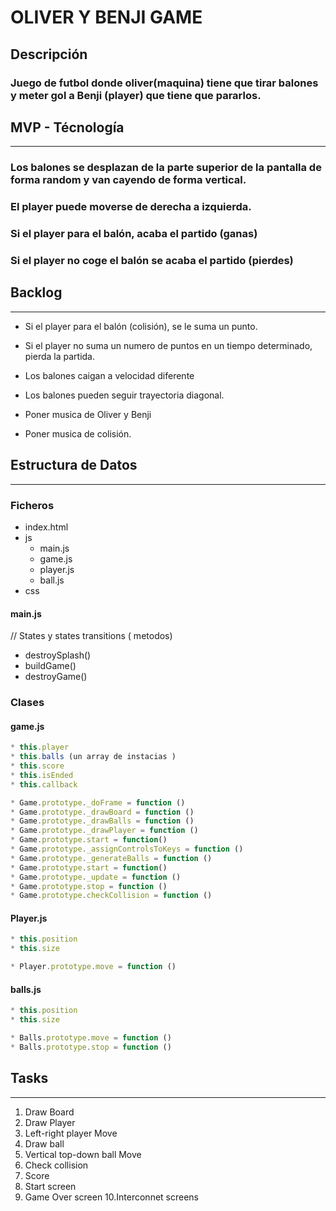 # OLIVER Y BENJI GAME

## Descripción

### Juego de futbol donde oliver(maquina) tiene que tirar balones y meter gol a Benji (player) que tiene que pararlos.



## MVP - Técnología
***

### Los balones se desplazan de la parte superior de la pantalla de forma random y van cayendo de forma vertical.

### El player puede moverse de derecha a izquierda.

###  Si el player para el balón, acaba el partido (ganas)

###  Si el player no coge el balón se acaba el partido (pierdes)


## Backlog
***
- Si el player para el balón (colisión), se le suma un punto.

- Si el player no suma un numero de puntos en un tiempo determinado, pierda la partida.

- Los balones caigan a velocidad diferente

- Los balones pueden seguir trayectoria diagonal.

- Poner musica de Oliver y Benji

- Poner musica de colisión.


## Estructura de Datos
***
### Ficheros
- index.html
- js
  - main.js
  - game.js
  - player.js
  - ball.js
- css

#### main.js
 // States y states transitions ( metodos)
* destroySplash()
* buildGame()
* destroyGame()

### Clases

#### game.js
```javascript
* this.player
* this.balls (un array de instacias )
* this.score
* this.isEnded
* this.callback

* Game.prototype._doFrame = function ()
* Game.prototype._drawBoard = function ()
* Game.prototype._drawBalls = function ()
* Game.prototype._drawPlayer = function ()
* Game.prototype.start = function()
* Game.prototype._assignControlsToKeys = function ()
* Game.prototype._generateBalls = function ()
* Game.prototype.start = function()
* Game.prototype._update = function ()
* Game.prototype.stop = function ()
* Game.prototype.checkCollision = function ()
```



#### Player.js
```javascript
* this.position
* this.size

* Player.prototype.move = function ()
```

#### balls.js

```javascript
* this.position
* this.size

* Balls.prototype.move = function ()
* Balls.prototype.stop = function ()
```

## Tasks
*** 
1. Draw Board 
2. Draw Player
3. Left-right player Move
4. Draw ball
5. Vertical top-down ball Move
6. Check collision
7. Score 
8. Start screen
9. Game Over screen
10.Interconnet screens



